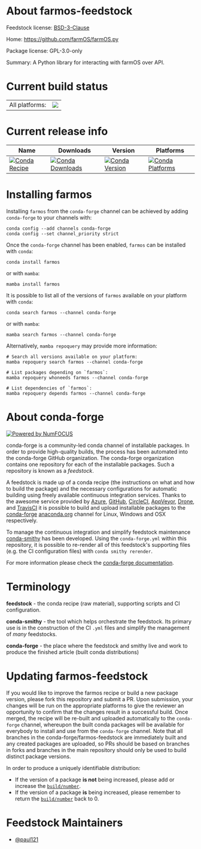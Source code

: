 About farmos-feedstock
======================

Feedstock license: [BSD-3-Clause](https://github.com/conda-forge/farmos-feedstock/blob/main/LICENSE.txt)

Home: https://github.com/farmOS/farmOS.py

Package license: GPL-3.0-only

Summary: A Python library for interacting with farmOS over API.

Current build status
====================


<table><tr><td>All platforms:</td>
    <td>
      <a href="https://dev.azure.com/conda-forge/feedstock-builds/_build/latest?definitionId=12728&branchName=main">
        <img src="https://dev.azure.com/conda-forge/feedstock-builds/_apis/build/status/farmos-feedstock?branchName=main">
      </a>
    </td>
  </tr>
</table>

Current release info
====================

| Name | Downloads | Version | Platforms |
| --- | --- | --- | --- |
| [![Conda Recipe](https://img.shields.io/badge/recipe-farmos-green.svg)](https://anaconda.org/conda-forge/farmos) | [![Conda Downloads](https://img.shields.io/conda/dn/conda-forge/farmos.svg)](https://anaconda.org/conda-forge/farmos) | [![Conda Version](https://img.shields.io/conda/vn/conda-forge/farmos.svg)](https://anaconda.org/conda-forge/farmos) | [![Conda Platforms](https://img.shields.io/conda/pn/conda-forge/farmos.svg)](https://anaconda.org/conda-forge/farmos) |

Installing farmos
=================

Installing `farmos` from the `conda-forge` channel can be achieved by adding `conda-forge` to your channels with:

```
conda config --add channels conda-forge
conda config --set channel_priority strict
```

Once the `conda-forge` channel has been enabled, `farmos` can be installed with `conda`:

```
conda install farmos
```

or with `mamba`:

```
mamba install farmos
```

It is possible to list all of the versions of `farmos` available on your platform with `conda`:

```
conda search farmos --channel conda-forge
```

or with `mamba`:

```
mamba search farmos --channel conda-forge
```

Alternatively, `mamba repoquery` may provide more information:

```
# Search all versions available on your platform:
mamba repoquery search farmos --channel conda-forge

# List packages depending on `farmos`:
mamba repoquery whoneeds farmos --channel conda-forge

# List dependencies of `farmos`:
mamba repoquery depends farmos --channel conda-forge
```


About conda-forge
=================

[![Powered by
NumFOCUS](https://img.shields.io/badge/powered%20by-NumFOCUS-orange.svg?style=flat&colorA=E1523D&colorB=007D8A)](https://numfocus.org)

conda-forge is a community-led conda channel of installable packages.
In order to provide high-quality builds, the process has been automated into the
conda-forge GitHub organization. The conda-forge organization contains one repository
for each of the installable packages. Such a repository is known as a *feedstock*.

A feedstock is made up of a conda recipe (the instructions on what and how to build
the package) and the necessary configurations for automatic building using freely
available continuous integration services. Thanks to the awesome service provided by
[Azure](https://azure.microsoft.com/en-us/services/devops/), [GitHub](https://github.com/),
[CircleCI](https://circleci.com/), [AppVeyor](https://www.appveyor.com/),
[Drone](https://cloud.drone.io/welcome), and [TravisCI](https://travis-ci.com/)
it is possible to build and upload installable packages to the
[conda-forge](https://anaconda.org/conda-forge) [anaconda.org](https://anaconda.org/)
channel for Linux, Windows and OSX respectively.

To manage the continuous integration and simplify feedstock maintenance
[conda-smithy](https://github.com/conda-forge/conda-smithy) has been developed.
Using the ``conda-forge.yml`` within this repository, it is possible to re-render all of
this feedstock's supporting files (e.g. the CI configuration files) with ``conda smithy rerender``.

For more information please check the [conda-forge documentation](https://conda-forge.org/docs/).

Terminology
===========

**feedstock** - the conda recipe (raw material), supporting scripts and CI configuration.

**conda-smithy** - the tool which helps orchestrate the feedstock.
                   Its primary use is in the construction of the CI ``.yml`` files
                   and simplify the management of *many* feedstocks.

**conda-forge** - the place where the feedstock and smithy live and work to
                  produce the finished article (built conda distributions)


Updating farmos-feedstock
=========================

If you would like to improve the farmos recipe or build a new
package version, please fork this repository and submit a PR. Upon submission,
your changes will be run on the appropriate platforms to give the reviewer an
opportunity to confirm that the changes result in a successful build. Once
merged, the recipe will be re-built and uploaded automatically to the
`conda-forge` channel, whereupon the built conda packages will be available for
everybody to install and use from the `conda-forge` channel.
Note that all branches in the conda-forge/farmos-feedstock are
immediately built and any created packages are uploaded, so PRs should be based
on branches in forks and branches in the main repository should only be used to
build distinct package versions.

In order to produce a uniquely identifiable distribution:
 * If the version of a package **is not** being increased, please add or increase
   the [``build/number``](https://docs.conda.io/projects/conda-build/en/latest/resources/define-metadata.html#build-number-and-string).
 * If the version of a package **is** being increased, please remember to return
   the [``build/number``](https://docs.conda.io/projects/conda-build/en/latest/resources/define-metadata.html#build-number-and-string)
   back to 0.

Feedstock Maintainers
=====================

* [@paul121](https://github.com/paul121/)

